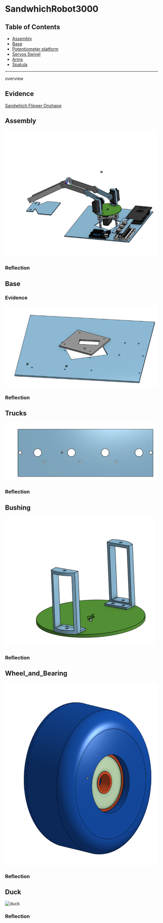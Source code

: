 # SandwhichRobot3000

## Table of Contents
* [Assembly](#Assembly)
* [Base](#Base)
* [Potentiometer platform](#Potentiometer_Platform)
* [Servos Swivel](#Servo_Swivel)
* [Arms](#Arms)
* [Spatula](#Spatula)
---

overview

## Evidence

[Sandwhich Flipper Onshape](https://cvilleschools.onshape.com/documents/23afe8a9a6bca3f551e5893c/w/58240e3444805d98e7b97f96/e/02a63b4ea5cf56bc83ce4a2e)



## Assembly

![Assembly](Images/assembly1.PNG)

### Reflection


## Base 

### Evidence

![Base](Images/base.PNG)


### Reflection

## Trucks 


![Potentiometer Platform](Images/platform.PNG)


### Reflection

## Bushing 


![Servo Swivel](Images/swivel.PNG)


### Reflection



## Wheel_and_Bearing

<img src="https://github.com/elynch78/skateboard/blob/main/Images/wheel%20and%20bearing.PNG?raw=true"  height="600">


### Reflection

## Duck

![duck](Images/duck.PNG)

### Reflection
 





